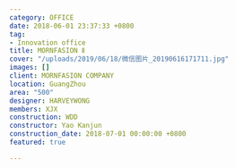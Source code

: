 ```yaml
---
category: OFFICE
date: 2018-06-01 23:37:33 +0800
tag:
- Innovation office
title: MORNFASION Ⅱ
cover: "/uploads/2019/06/18/微信图片_20190616171711.jpg"
images: []
client: MORNFASION COMPANY
location: GuangZhou
area: "500"
designer: HARVEYWONG
members: XJX
construction: WDD
constructor: Yao Kanjun
construction_date: 2018-07-01 00:00:00 +0800
featured: true

---
```

